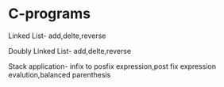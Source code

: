 # C-programs
Linked List- add,delte,reverse

Doubly Linked List- add,delte,reverse

Stack application- infix to posfix expression,post fix expression evalution,balanced parenthesis

